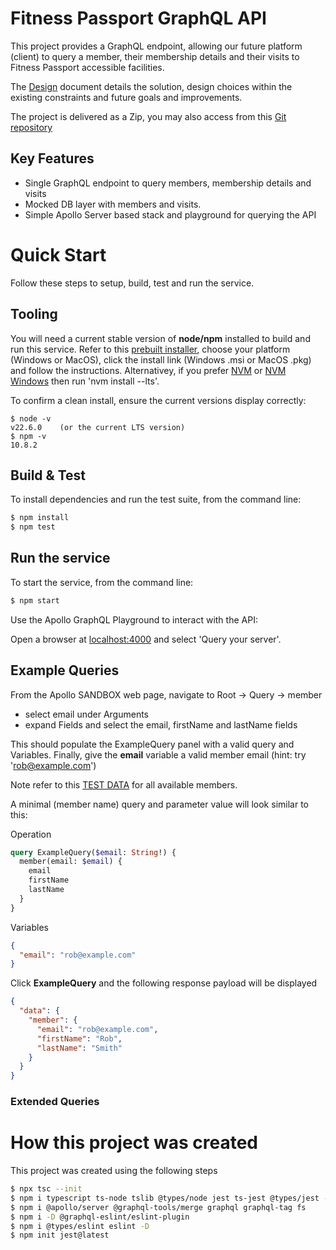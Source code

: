 # Fitness Passport GraphQL API

This project provides a GraphQL endpoint, allowing our future platform (client) to query a member, their membership details and their visits to Fitness Passport accessible facilities.

The [Design](./DESIGN.md) document details the solution, design choices within the existing constraints and future goals and improvements.

The project is delivered as a Zip, you may also access from this [Git repository](https://github.com/craigryan/??)

## Key Features

- Single GraphQL endpoint to query members, membership details and visits
- Mocked DB layer with members and visits.
- Simple Apollo Server based stack and playground for querying the API

# Quick Start

Follow these steps to setup, build, test and run the service.

## Tooling

You will need a current stable version of **node/npm** installed to build and run this service. Refer to this [prebuilt installer](https://nodejs.org/en/download/prebuilt-installer), choose your platform (Windows or MacOS), click the install link (Windows .msi or MacOS .pkg) and follow the instructions. Alternativey, if you prefer [NVM](https://github.com/nvm-sh/nvm) or [NVM Windows](https://github.com/coreybutler/nvm-windows#readme) then run 'nvm install --lts'.

To confirm a clean install, ensure the current versions display correctly:

```
$ node -v
v22.6.0    (or the current LTS version)
$ npm -v
10.8.2
```

## Build & Test

To install dependencies and run the test suite, from the command line:

```bash
$ npm install
$ npm test
```

## Run the service

To start the service, from the command line:

```bash
$ npm start
```

Use the Apollo GraphQL Playground to interact with the API:

Open a browser at [localhost:4000](http://localhost:4000) and select 'Query your server'.

## Example Queries

From the Apollo SANDBOX web page, navigate to Root -> Query -> member

- select email under Arguments
- expand Fields and select the email, firstName and lastName fields

This should populate the ExampleQuery panel with a valid query and Variables. Finally, give the **email** variable a valid member email (hint: try 'rob@example.com')

Note refer to this [TEST DATA](./src/data/members.ts) for all available members.

A minimal (member name) query and parameter value will look similar to this:

Operation

```graphql
query ExampleQuery($email: String!) {
  member(email: $email) {
    email
    firstName
    lastName
  }
}
```

Variables

```json
{
  "email": "rob@example.com"
}
```

Click **ExampleQuery** and the following response payload will be displayed

```json
{
  "data": {
    "member": {
      "email": "rob@example.com",
      "firstName": "Rob",
      "lastName": "Smith"
    }
  }
}
```

### Extended Queries

# How this project was created

This project was created using the following steps

```bash
$ npx tsc --init
$ npm i typescript ts-node tslib @types/node jest ts-jest @types/jest -D
$ npm i @apollo/server @graphql-tools/merge graphql graphql-tag fs
$ npm i -D @graphql-eslint/eslint-plugin
$ npm i @types/eslint eslint -D
$ npm init jest@latest
```
